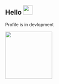 ## Hello <img src="https://raw.githubusercontent.com/RushilRawat/RushilRawat/master/wave.gif" width="30px">
Profile is in devlopment

<img src = "https://raw.githubusercontent.com/RushilRawat/RushilRawat/master/ezgif.com-video-to-gif.gif" widht="200px" height="150px">
<!--
**RushilRawat/RushilRawat** is a ✨ _special_ ✨ repository because its `README.md` (this file) appears on your GitHub profile.

Here are some ideas to get you started:

- 🔭 I’m currently working on ...
- 🌱 I’m currently learning ...
- 👯 I’m looking to collaborate on ...
- 🤔 I’m looking for help with ...
- 💬 Ask me about ...
- 📫 How to reach me: ...
- 😄 Pronouns: ...
- ⚡ Fun fact: ...
-->
![Top Languages](https://github-readme-stats.vercel.app/api/top-langs/?username=RushilRawat&hide=TeX&layout=compact)
